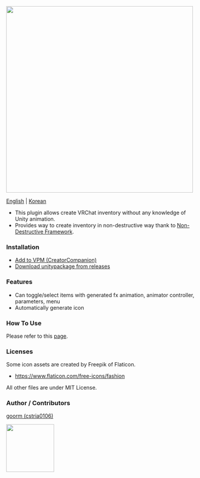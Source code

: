 <img src="https://github.com/cstria0106/OneClickInventory/assets/11474150/927d3500-e3e9-4566-94e1-c1b743adc2dc" style="width: 500px;">

[English](https://github.com/cstria0106/OneClickInventory/blob/main/README.md) | [Korean](https://github.com/cstria0106/OneClickInventory/blob/main/README.ko.md)

- This plugin allows create VRChat inventory without any knowledge of Unity animation.
- Provides way to create inventory in non-destructive way thank to [Non-Destructive Framework](https://github.com/bdunderscore/ndmf).

### Installation

- [Add to VPM (CreatorCompanion)](https://cstria0106.github.io/vpm-repos/)
- [Download unitypackage from releases](https://github.com/cstria0106/OneClickInventory/releases)

### Features

- Can toggle/select items with generated fx animation, animator controller, parameters, menu
- Automatically generate icon

### How To Use

Please refer to this [page](https://github.com/cstria0106/OneClickInventory/blob/main/docs/how-to-use.md).

### Licenses

Some icon assets are created by Freepik of Flaticon.

- https://www.flaticon.com/free-icons/fashion

All other files are under MIT License.

### Author / Contributors
[goorm (cstria0106)](https://github.com/cstria0106)

<img width="128px" src="https://github.com/cstria0106/OneClickInventory/assets/11474150/a7913ee7-17ec-4dce-adf0-fed6ef04d0aa"></img>
